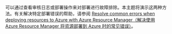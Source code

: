 可以通过查看审核日志或部署操作来对部署进行故障排除。本主题将演示这两种方法。有关解决特定部署错误的帮助，请参阅 [Resolve common errors when deploying resources to Azure with Azure Resource Manager（解决使用 Azure Resource Manager 将资源部署到 Azure 时的常见错误）](/documentation/articles/resource-manager-common-deployment-errors/)。

<!---HONumber=Mooncake_0815_2016-->